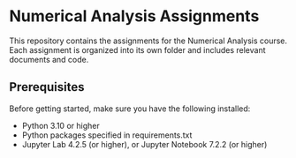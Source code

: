 # Numerical Analysis Assignments

This repository contains the assignments for the Numerical Analysis course. Each assignment is organized into its own folder and includes relevant documents and code.

## Prerequisites

Before getting started, make sure you have the following installed:

- Python 3.10 or higher
- Python packages specified in requirements.txt
- Jupyter Lab 4.2.5 (or higher), or Jupyter Notebook 7.2.2 (or higher)

